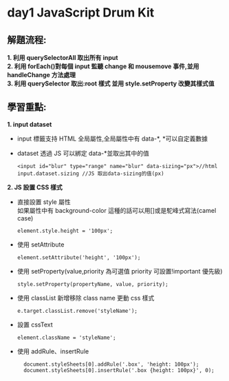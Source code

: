 # day1 JavaScript Drum Kit

## 解題流程:

**1. 利用 querySelectorAll 取出所有 input**<br>
**2. 利用 forEach()對每個 input 監聽 change 和 mousemove 事件,並用 handleChange 方法處理**<br>
**3. 利用 querySelector 取出:root 樣式 並用 style.setProperty 改變其樣式值**<br>

## 學習重點:

**1. input dataset**

- input 標籤支持 HTML 全局屬性,全局屬性中有 data-*, *可以自定義數據
- dataset 透過 JS 可以綁定 data-\*並取出其中的值

      <input id="blur" type="range" name="blur" data-sizing="px">//html
      input.dataset.sizing //JS 取出data-sizing的值(px)

**2. JS 設置 CSS 樣式**

- 直接設置 style 屬性<br>如果屬性中有 background-color 這種的話可以用[]或是駝峰式寫法(camel case)

      element.style.height = '100px';

- 使用 setAttribute

      element.setAttribute('height', '100px');

- 使用 setProperty(value,priority 為可選值 priority 可設置!important 優先級)

      style.setProperty(propertyName, value, priority);

- 使用 classList 新增移除 class name 更動 css 樣式

      e.target.classList.remove('styleName');

- 設置 cssText

      element.className = 'styleName';

- 使用 addRule、insertRule

        document.styleSheets[0].addRule('.box', 'height: 100px');
        document.styleSheets[0].insertRule('.box {height: 100px}', 0);
